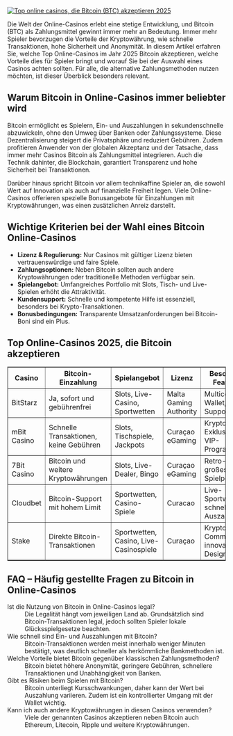 [![Top online casinos, die Bitcoin (BTC) akzeptieren 2025](https://123-caf.pages.dev/gitsignup.png)](https://vrmoo.ru/Bt82HjjY)

<p>Die Welt der Online-Casinos erlebt eine stetige Entwicklung, und Bitcoin (BTC) als Zahlungsmittel gewinnt immer mehr an Bedeutung. Immer mehr Spieler bevorzugen die Vorteile der Kryptowährung, wie schnelle Transaktionen, hohe Sicherheit und Anonymität. In diesem Artikel erfahren Sie, welche Top Online-Casinos im Jahr 2025 Bitcoin akzeptieren, welche Vorteile dies für Spieler bringt und worauf Sie bei der Auswahl eines Casinos achten sollten. Für alle, die alternative Zahlungsmethoden nutzen möchten, ist dieser Überblick besonders relevant.</p>  <h2>Warum Bitcoin in Online-Casinos immer beliebter wird</h2> <p>Bitcoin ermöglicht es Spielern, Ein- und Auszahlungen in sekundenschnelle abzuwickeln, ohne den Umweg über Banken oder Zahlungssysteme. Diese Dezentralisierung steigert die Privatsphäre und reduziert Gebühren. Zudem profitieren Anwender von der globalen Akzeptanz und der Tatsache, dass immer mehr Casinos Bitcoin als Zahlungsmittel integrieren. Auch die Technik dahinter, die Blockchain, garantiert Transparenz und hohe Sicherheit bei Transaktionen.</p> <p>Darüber hinaus spricht Bitcoin vor allem technikaffine Spieler an, die sowohl Wert auf Innovation als auch auf finanzielle Freiheit legen. Viele Online-Casinos offerieren spezielle Bonusangebote für Einzahlungen mit Kryptowährungen, was einen zusätzlichen Anreiz darstellt.</p>  <h2>Wichtige Kriterien bei der Wahl eines Bitcoin Online-Casinos</h2> <ul>   <li><strong>Lizenz & Regulierung:</strong> Nur Casinos mit gültiger Lizenz bieten vertrauenswürdige und faire Spiele.</li>   <li><strong>Zahlungsoptionen:</strong> Neben Bitcoin sollten auch andere Kryptowährungen oder traditionelle Methoden verfügbar sein.</li>   <li><strong>Spielangebot:</strong> Umfangreiches Portfolio mit Slots, Tisch- und Live-Spielen erhöht die Attraktivität.</li>   <li><strong>Kundensupport:</strong> Schnelle und kompetente Hilfe ist essenziell, besonders bei Krypto-Transaktionen.</li>   <li><strong>Bonusbedingungen:</strong> Transparente Umsatzanforderungen bei Bitcoin-Boni sind ein Plus.</li> </ul>  <h2>Top Online-Casinos 2025, die Bitcoin akzeptieren</h2> <table border="1" cellpadding="8" cellspacing="0">   <thead>     <tr>       <th>Casino</th>       <th>Bitcoin-Einzahlung</th>       <th>Spielangebot</th>       <th>Lizenz</th>       <th>Besondere Features</th>     </tr>   </thead>   <tbody>     <tr>       <td>BitStarz</td>       <td>Ja, sofort und gebührenfrei</td>       <td>Slots, Live-Casino, Sportwetten</td>       <td>Malta Gaming Authority</td>       <td>Multicoin-Wallet, 24/7 Support</td>     </tr>     <tr>       <td>mBit Casino</td>       <td>Schnelle Transaktionen, keine Gebühren</td>       <td>Slots, Tischspiele, Jackpots</td>       <td>Curaçao eGaming</td>       <td>Krypto-Exklusivboni, VIP-Programm</td>     </tr>     <tr>       <td>7Bit Casino</td>       <td>Bitcoin und weitere Kryptowährungen</td>       <td>Slots, Live-Dealer, Bingo</td>       <td>Curaçao eGaming</td>       <td>Retro-Stil, großes Spielportfolio</td>     </tr>     <tr>       <td>Cloudbet</td>       <td>Bitcoin-Support mit hohem Limit</td>       <td>Sportwetten, Casino-Spiele</td>       <td>Curacao</td>       <td>Live-Sportwetten, schnelle Auszahlungen</td>     </tr>     <tr>       <td>Stake</td>       <td>Direkte Bitcoin-Transaktionen</td>       <td>Sportwetten, Casino, Live-Casinospiele</td>       <td>Curaçao</td>       <td>Krypto-Community, innovatives Design</td>     </tr>   </tbody> </table>  <h2>FAQ – Häufig gestellte Fragen zu Bitcoin in Online-Casinos</h2> <dl>   <dt>Ist die Nutzung von Bitcoin in Online-Casinos legal?</dt>   <dd>Die Legalität hängt vom jeweiligen Land ab. Grundsätzlich sind Bitcoin-Transaktionen legal, jedoch sollten Spieler lokale Glücksspielgesetze beachten.</dd>      <dt>Wie schnell sind Ein- und Auszahlungen mit Bitcoin?</dt>   <dd>Bitcoin-Transaktionen werden meist innerhalb weniger Minuten bestätigt, was deutlich schneller als herkömmliche Bankmethoden ist.</dd>      <dt>Welche Vorteile bietet Bitcoin gegenüber klassischen Zahlungsmethoden?</dt>   <dd>Bitcoin bietet höhere Anonymität, geringere Gebühren, schnellere Transaktionen und Unabhängigkeit von Banken.</dd>      <dt>Gibt es Risiken beim Spielen mit Bitcoin?</dt>   <dd>Bitcoin unterliegt Kursschwankungen, daher kann der Wert bei Auszahlung variieren. Zudem ist ein kontrollierter Umgang mit der Wallet wichtig.</dd>      <dt>Kann ich auch andere Kryptowährungen in diesen Casinos verwenden?</dt>   <dd>Viele der genannten Casinos akzeptieren neben Bitcoin auch Ethereum, Litecoin, Ripple und weitere Kryptowährungen.</dd> </dl>